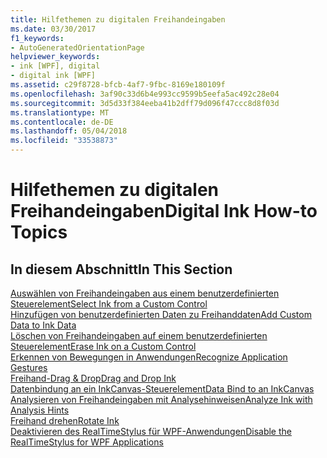 ```yaml
---
title: Hilfethemen zu digitalen Freihandeingaben
ms.date: 03/30/2017
f1_keywords:
- AutoGeneratedOrientationPage
helpviewer_keywords:
- ink [WPF], digital
- digital ink [WPF]
ms.assetid: c29f8728-bfcb-4af7-9fbc-8169e180109f
ms.openlocfilehash: 3af90c33d6b4e993cc9599b5eefa5ac492c28e04
ms.sourcegitcommit: 3d5d33f384eeba41b2dff79d096f47ccc8d8f03d
ms.translationtype: MT
ms.contentlocale: de-DE
ms.lasthandoff: 05/04/2018
ms.locfileid: "33538873"
---
```

# <a name="digital-ink-how-to-topics"></a><span data-ttu-id="0e8c8-102">Hilfethemen zu digitalen Freihandeingaben</span><span class="sxs-lookup"><span data-stu-id="0e8c8-102">Digital Ink How-to Topics</span></span>
## <a name="in-this-section"></a><span data-ttu-id="0e8c8-103">In diesem Abschnitt</span><span class="sxs-lookup"><span data-stu-id="0e8c8-103">In This Section</span></span>  
 [<span data-ttu-id="0e8c8-104">Auswählen von Freihandeingaben aus einem benutzerdefinierten Steuerelement</span><span class="sxs-lookup"><span data-stu-id="0e8c8-104">Select Ink from a Custom Control</span></span>](../../../../docs/framework/wpf/advanced/how-to-select-ink-from-a-custom-control.md)  
  [<span data-ttu-id="0e8c8-105">Hinzufügen von benutzerdefinierten Daten zu Freihanddaten</span><span class="sxs-lookup"><span data-stu-id="0e8c8-105">Add Custom Data to Ink Data</span></span>](../../../../docs/framework/wpf/advanced/how-to-add-custom-data-to-ink-data.md)  
  [<span data-ttu-id="0e8c8-106">Löschen von Freihandeingaben auf einem benutzerdefinierten Steuerelement</span><span class="sxs-lookup"><span data-stu-id="0e8c8-106">Erase Ink on a Custom Control</span></span>](../../../../docs/framework/wpf/advanced/how-to-erase-ink-on-a-custom-control.md)  
  [<span data-ttu-id="0e8c8-107">Erkennen von Bewegungen in Anwendungen</span><span class="sxs-lookup"><span data-stu-id="0e8c8-107">Recognize Application Gestures</span></span>](../../../../docs/framework/wpf/advanced/how-to-recognize-application-gestures.md)  
  [<span data-ttu-id="0e8c8-108">Freihand-Drag & Drop</span><span class="sxs-lookup"><span data-stu-id="0e8c8-108">Drag and Drop Ink</span></span>](../../../../docs/framework/wpf/advanced/how-to-drag-and-drop-ink.md)  
  [<span data-ttu-id="0e8c8-109">Datenbindung an ein InkCanvas-Steuerelement</span><span class="sxs-lookup"><span data-stu-id="0e8c8-109">Data Bind to an InkCanvas</span></span>](../../../../docs/framework/wpf/advanced/how-to-data-bind-to-an-inkcanvas.md)  
  [<span data-ttu-id="0e8c8-110">Analysieren von Freihandeingaben mit Analysehinweisen</span><span class="sxs-lookup"><span data-stu-id="0e8c8-110">Analyze Ink with Analysis Hints</span></span>](../../../../docs/framework/wpf/advanced/how-to-analyze-ink-with-analysis-hints.md)  
  [<span data-ttu-id="0e8c8-111">Freihand drehen</span><span class="sxs-lookup"><span data-stu-id="0e8c8-111">Rotate Ink</span></span>](../../../../docs/framework/wpf/advanced/how-to-rotate-ink.md)  
  [<span data-ttu-id="0e8c8-112">Deaktivieren des RealTimeStylus für WPF-Anwendungen</span><span class="sxs-lookup"><span data-stu-id="0e8c8-112">Disable the RealTimeStylus for WPF Applications</span></span>](../../../../docs/framework/wpf/advanced/disable-the-realtimestylus-for-wpf-applications.md)
